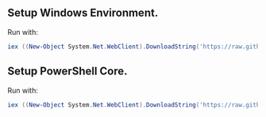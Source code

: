 ## Setup Windows Environment.

Run with:

```powershell
iex ((New-Object System.Net.WebClient).DownloadString('https://raw.githubusercontent.com/phil-holden/pc-setup/main/scripts/setup.ps1'))
```

## Setup PowerShell Core.

Run with:

```powershell
iex ((New-Object System.Net.WebClient).DownloadString('https://raw.githubusercontent.com/phil-holden/pc-setup/main/scripts/pwsh-config.ps1'))
```

